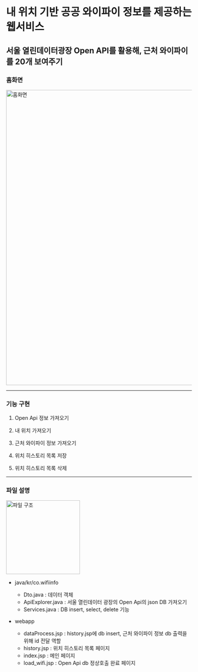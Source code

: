 # 내 위치 기반 공공 와이파이 정보를 제공하는 웹서비스
## 서울 열린데이터광장 Open API를 활용해, 근처 와이파이를 20개 보여주기

### 홈화면
<img width="800" alt="홈화면" src="https://user-images.githubusercontent.com/111031449/230828745-f224335e-8b62-4f99-afde-15ecfaa5b1d0.png">

*****
### 기능 구현
1. Open Api 정보 가져오기

2. 내 위치 가져오기

3. 근처 와이파이 정보 가져오기

4. 위치 히스토리 목록 저장

5. 위치 히스토리 목록 삭제

*****
### 파일 설명
<img width="200" alt="파일 구조" src="https://user-images.githubusercontent.com/111031449/230829987-3a47c747-c0b5-4db6-8619-79fb7052b05b.png">

 + java/kr/co.wifiinfo 
   + Dto.java : 데이터 객체
   + ApiExplorer.java : 서울 열린데이터 광장의 Open Api의 json DB 가져오기
   + Services.java : DB insert, select, delete 기능

 + webapp
   + dataProcess.jsp : history.jsp에 db insert, 근처 와이파이 정보 db 출력을 위해 id 전달 역할
   + history.jsp : 위치 히스토리 목록 페이지 
   + index.jsp : 메인 페이지
   + load_wifi.jsp : Open Api db 정상호출 완료 페이지
